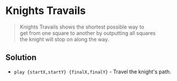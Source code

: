 # Knights Travails

> Knights Travails shows the shortest possible way to  
> get from one square to another by outputting all squares  
> the knight will stop on along the way.

## Solution
- `play {startX,startY} {finalX,finalY}` - Travel the knight's path.
